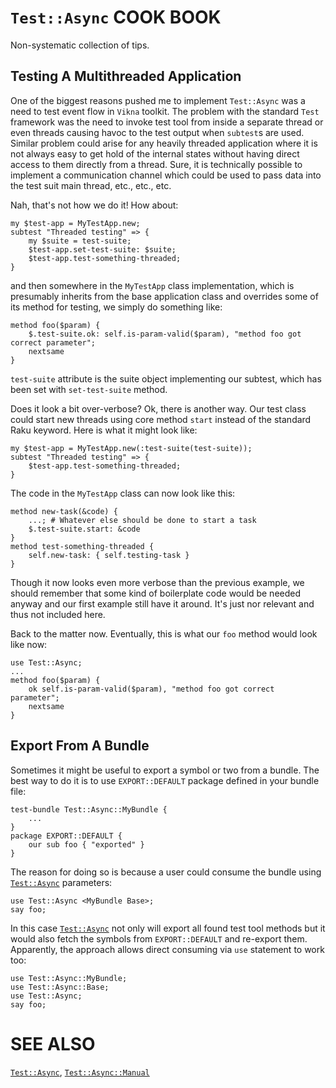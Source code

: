 `Test::Async` COOK BOOK
=======================

Non-systematic collection of tips.

Testing A Multithreaded Application
-----------------------------------

One of the biggest reasons pushed me to implement `Test::Async` was a need to test event flow in `Vikna` toolkit. The problem with the standard `Test` framework was the need to invoke test tool from inside a separate thread or even threads causing havoc to the test output when `subtest`s are used. Similar problem could arise for any heavily threaded application where it is not always easy to get hold of the internal states without having direct access to them directly from a thread. Sure, it is technically possible to implement a communication channel which could be used to pass data into the test suit main thread, etc., etc., etc.

Nah, that's not how we do it! How about:

    my $test-app = MyTestApp.new;
    subtest "Threaded testing" => {
        my $suite = test-suite;
        $test-app.set-test-suite: $suite;
        $test-app.test-something-threaded;
    }

and then somewhere in the `MyTestApp` class implementation, which is presumably inherits from the base application class and overrides some of its method for testing, we simply do something like:

    method foo($param) {
        $.test-suite.ok: self.is-param-valid($param), "method foo got correct parameter";
        nextsame
    }

`test-suite` attribute is the suite object implementing our subtest, which has been set with `set-test-suite` method.

Does it look a bit over-verbose? Ok, there is another way. Our test class could start new threads using core method `start` instead of the standard Raku keyword. Here is what it might look like:

    my $test-app = MyTestApp.new(:test-suite(test-suite));
    subtest "Threaded testing" => {
        $test-app.test-something-threaded;
    }

The code in the `MyTestApp` class can now look like this:

    method new-task(&code) {
        ...; # Whatever else should be done to start a task
        $.test-suite.start: &code
    }
    method test-something-threaded {
        self.new-task: { self.testing-task }
    }

Though it now looks even more verbose than the previous example, we should remember that some kind of boilerplate code would be needed anyway and our first example still have it around. It's just nor relevant and thus not included here.

Back to the matter now. Eventually, this is what our `foo` method would look like now:

    use Test::Async;
    ...
    method foo($param) {
        ok self.is-param-valid($param), "method foo got correct parameter";
        nextsame
    }

Export From A Bundle
--------------------

Sometimes it might be useful to export a symbol or two from a bundle. The best way to do it is to use `EXPORT::DEFAULT` package defined in your bundle file:

    test-bundle Test::Async::MyBundle {
        ...
    }
    package EXPORT::DEFAULT {
        our sub foo { "exported" }
    }

The reason for doing so is because a user could consume the bundle using [`Test::Async`](https://github.com/vrurg/raku-Test-Async/blob/v0.0.5/docs/md/Test/Async.md) parameters:

    use Test::Async <MyBundle Base>;
    say foo;

In this case [`Test::Async`](https://github.com/vrurg/raku-Test-Async/blob/v0.0.5/docs/md/Test/Async.md) not only will export all found test tool methods but it would also fetch the symbols from `EXPORT::DEFAULT` and re-export them. Apparently, the approach allows direct consuming via `use` statement to work too:

    use Test::Async::MyBundle;
    use Test::Async::Base;
    use Test::Async;
    say foo;

SEE ALSO
========

[`Test::Async`](https://github.com/vrurg/raku-Test-Async/blob/v0.0.5/docs/md/Test/Async.md), [`Test::Async::Manual`](https://github.com/vrurg/raku-Test-Async/blob/v0.0.5/docs/md/Test/Async/Manual.md)

